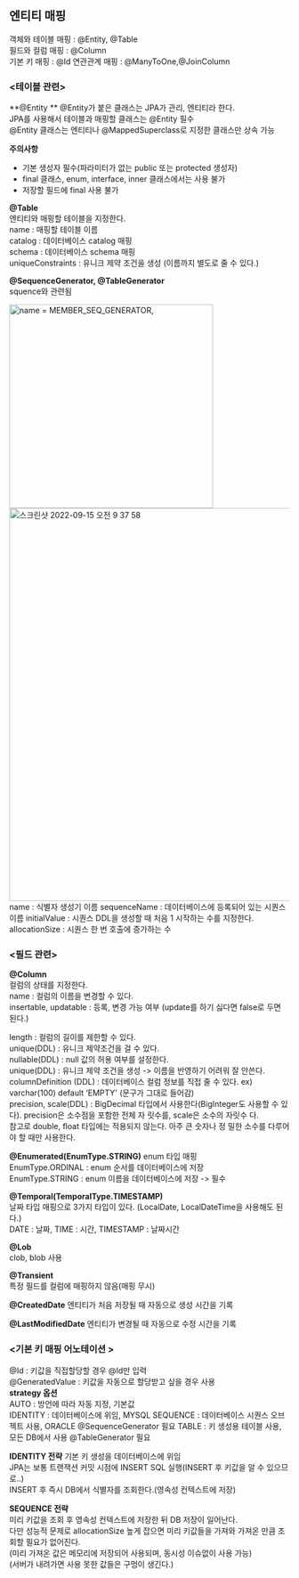## 엔티티 매핑
객체와 테이블 매핑 : @Entity, @Table  
필드와 컬럼 매핑 : @Column  
기본 키 매핑 : @Id 연관관계 매핑 : @ManyToOne,@JoinColumn  

### <테이블 관련>
**@Entity ** 
@Entity가 붙은 클래스는 JPA가 관리, 엔티티라 한다.  
JPA를 사용해서 테이블과 매핑할 클래스는 @Entity 필수  
@Entity 클래스는 엔티티나 @MappedSuperclass로 지정한 클래스만 상속 가능  

**주의사항**  
* 기본 생성자 필수(파라미터가 없는 public 또는 protected 생성자) 
* final 클래스, enum, interface, inner 클래스에서는 사용 불가
* 저장할 필드에 final 사용 불가
  
**@Table**  
엔티티와 매핑할 테이블을 지정한다.  
name : 매핑할 테이블 이름  
catalog : 데이터베이스 catalog 매핑  
schema : 데이터베이스 schema 매핑  
uniqueConstraints : 유니크 제약 조건을 생성 (이름까지 별도로 줄 수 있다.)  

**@SequenceGenerator, @TableGenerator**  
squence와 관련됨  

<img width="366" alt="name = MEMBER_SEQ_GENERATOR," src="https://github.com/user-attachments/assets/80a6579d-aadf-4faf-bc51-88df84bce047">
<img width="706" alt="스크린샷 2022-09-15 오전 9 37 58" src="https://github.com/user-attachments/assets/9c2e858f-806c-4689-b6df-caac6a0283f1">
name : 식별자 생성기 이름  
sequenceName : 데이터베이스에 등록되어 있는 시퀀스 이름  
initialValue : 시퀀스 DDL을 생성할 때 처음 1 시작하는 수를 지정한다.  
allocationSize : 시퀀스 한 번 호출에 증가하는 수  

### <필드 관련>
**@Column**  
컬럼의 상태를 지정한다.  
name : 컬럼의 이름을 변경할 수 있다.  
insertable, updatable : 등록, 변경 가능 여부 (update를 하기 싫다면 false로 두면 된다.)  

length : 컬럼의 길이를 제한할 수 있다.  
unique(DDL)  : 유니크 제약조건을 걸 수 있다.  
nullable(DDL) : null 값의 허용 여부를 설정한다.  
unique(DDL) : 유니크 제약 조건을 생성 -> 이름을 반영하기 어려워 잘 안쓴다.  
columnDefinition (DDL) : 데이터베이스 컬럼 정보를 직접 줄 수 있다. ex) varchar(100) default ‘EMPTY' (문구가 그대로 들어감)  
precision, scale(DDL)  : BigDecimal 타입에서 사용한다(BigInteger도 사용할 수 있다). precision은 소수점을 포함한 전체 자 릿수를, scale은 소수의 자릿수 다.  
                                        참고로 double, float 타입에는 적용되지 않는다. 아주 큰 숫자나 정 밀한 소수를 다루어야 할 때만 사용한다.  
  
**@Enumerated(EnumType.STRING)**
enum 타입 매핑  
EnumType.ORDINAL : enum 순서를 데이터베이스에 저장  
EnumType.STRING : enum 이름을 데이터베이스에 저장 -> 필수  

**@Temporal(TemporalType.TIMESTAMP)**  
날짜 타입 매핑으로 3가지 타입이 있다. (LocalDate, LocalDateTime을 사용해도 된다.)  
DATE : 날짜, TIME : 시간, TIMESTAMP : 날짜시간  

**@Lob**  
clob, blob 사용  

**@Transient**  
특정 필드를 컬럼에 매핑하지 않음(매핑 무시)  

**@CreatedDate**
엔티티가 처음 저장될 때 자동으로 생성 시간을 기록

**@LastModifiedDate**
엔티티가 변경될 때 자동으로 수정 시간을 기록

### <기본 키 매핑 어노테이션 >
@Id : 키값을 직접할당할 경우 @Id만 입력  
@GeneratedValue : 키값을 자동으로 할당받고 싶을 경우 사용  
**strategy 옵션**  
AUTO : 방언에 따라 자동 지정, 기본값  
IDENTITY : 데이터베이스에 위임, MYSQL SEQUENCE : 데이터베이스 시퀀스 오브젝트 사용, ORACLE @SequenceGenerator 필요 TABLE : 키 생성용 테이블 사용, 모든 DB에서 사용 @TableGenerator 필요  

**IDENTITY 전략**
기본 키 생성을 데이터베이스에 위임  
JPA는 보통 트랜잭션 커밋 시점에 INSERT SQL 실행(INSERT 후 키값을 알 수 있으므로..)  
INSERT 후 즉시 DB에서 식별자를 조회한다.(영속성 컨텍스트에 저장)  
  
**SEQUENCE 전략**  
미리 키값을 조회 후 영속성 컨텍스트에 저장한 뒤 DB 저장이 일어난다.  
다만 성능적 문제로 allocationSize 높게 잡으면 미리 키값들을 가져와 가져온 만큼 조회할 필요가 없어진다.  
(미리 가져온 값은 메모리에 저장되어 사용되며, 동시성 이슈없이 사용 가능)  
(서버가 내려가면 사용 못한 값들은 구멍이 생긴다.)  

















